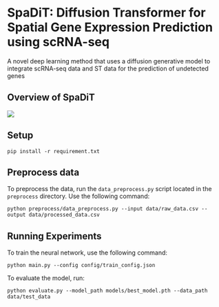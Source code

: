 # SpaDiT: Diffusion Transformer for Spatial Gene Expression Prediction using scRNA-seq

A novel deep learning method that uses a diffusion generative model to integrate scRNA-seq data and
ST data for the prediction of undetected genes

## Overview of SpaDiT

![](C:\Users\DELL\Desktop\SpaDiT\SpaDiT\model\model.png)

## Setup

```
pip install -r requirement.txt
```

## Preprocess data

To preprocess the data, run the `data_preprocess.py` script located in the `preprocess` directory. Use the following command:

```
python preprocess/data_preprocess.py --input data/raw_data.csv --output data/processed_data.csv
```

## Running Experiments

To train the neural network, use the following command:

```
python main.py --config config/train_config.json
```

To evaluate the model, run:

```
python evaluate.py --model_path models/best_model.pth --data_path data/test_data

```


